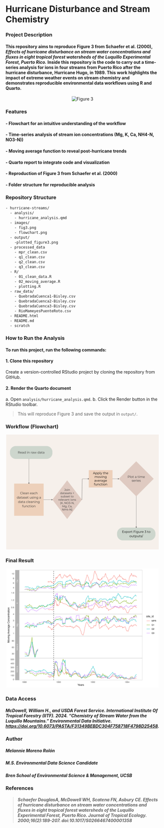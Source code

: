 # Hurricane Disturbance and Stream Chemistry

### Project Description

#### This repository aims to reproduce Figure 3 from Schaefer et al. (2000), *Effects of hurricane disturbance on stream water concentrations and fluxes in eight tropical forest watersheds of the Luquillo Experimental Forest, Puerto Rico.* Inside this repository is the code to carry out a time-series analysis for ions in four streams from Puerto Rico after the hurricane disturbance, Hurricane Hugo, in 1989. This work highlights the impact of extreme weather events on stream chemistry and demonstrates reproducible environmental data workflows using R and Quarto.


<p align="center">
  <img src="images/fig3.png" alt="Figure 3" width="500"/>
</p>

### Features

#### - Flowchart for an intuitive understanding of the workflow
#### - Time-series analysis of stream ion concentrations (Mg, K, Ca, NH4-N, NO3-N))
#### - Moving average function to reveal post-hurricane trends
#### - Quarto report to integrate code and visualization
#### - Reproduction of Figure 3 from Schaefer et al. (2000)
#### - Folder structure for reproducible analysis

### Repository Structure
```
- hurricane-streams/
  - analysis/
    - hurricane_analysis.qmd
  - images/
    - fig3.png
    - flowchart.png
  - output/
    -plotted_figure3.png
  - processed_data
    - mpr_clean.csv
    - q1_clean.csv
    - q2_clean.csv
    - q3_clean.csv
  - R/
    - 01_clean_data.R
    - 02_moving_average.R
    - plotting.R
  - raw_data/
    - QuebradaCuenca1-Bisley.csv
    - QuebradaCuenca2-Bisley.csv
    - QuebradaCuenca3-Bisley.csv
    - RioMameyesPuenteRoto.csv
  - README.html
  - README.md
  - scratch
```

### How to Run the Analysis

#### To run this project, run the following commands:


#### 1. Clone this repository
Create a version-controlled RStudio project by cloning the repository from GitHub. 

#### 2. Render the Quarto document

a. Open ```analysis/hurricane_analysis.qmd```.
b. Click the Render button in the RStudio toolbar.

> This will reproduce Figure 3 and save the output in ```output/```.

### Workflow (Flowchart)

<p align="center">
  <img src="images/flowchart.png" alt="Figure 3" width="500"/>
</p>

### Final Result 

<p align="center">
  <img src="output/plotted_figure3.png" alt="Figure 3" width="500"/>
</p>

### Data Access

##### McDowell, William H., and USDA Forest Service. International Institute Of Tropical Forestry (IITF). 2024. “Chemistry of Stream Water from the Luquillo Mountains.” Environmental Data Initiative. https://doi.org/10.6073/PASTA/F31349BEBDC304F758718F4798D25458.

### Author

##### Melannie Moreno Rolón  
##### M.S. Environmental Data Science Candidate  
##### Bren School of Environmental Science & Management, UCSB

### References

> ##### Schaefer DouglasA, McDowell WH, Scatena FN, Asbury CE. Effects of hurricane disturbance on stream water concentrations and fluxes in eight tropical forest watersheds of the Luquillo Experimental Forest, Puerto Rico. Journal of Tropical Ecology. 2000;16(2):189-207. doi:10.1017/S0266467400001358
